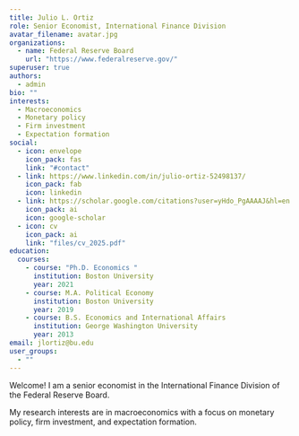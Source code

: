 ```yaml
---
title: Julio L. Ortiz
role: Senior Economist, International Finance Division
avatar_filename: avatar.jpg
organizations:
  - name: Federal Reserve Board
    url: "https://www.federalreserve.gov/"
superuser: true
authors:
  - admin
bio: ""
interests:
  - Macroeconomics
  - Monetary policy
  - Firm investment
  - Expectation formation
social:
  - icon: envelope
    icon_pack: fas
    link: "#contact"
  - link: https://www.linkedin.com/in/julio-ortiz-52498137/
    icon_pack: fab
    icon: linkedin
  - link: https://scholar.google.com/citations?user=yHdo_PgAAAAJ&hl=en
    icon_pack: ai
    icon: google-scholar
  - icon: cv
    icon_pack: ai
    link: "files/cv_2025.pdf"
education:
  courses:
    - course: "Ph.D. Economics "
      institution: Boston University
      year: 2021
    - course: M.A. Political Economy
      institution: Boston University
      year: 2019
    - course: B.S. Economics and International Affairs
      institution: George Washington University
      year: 2013
email: jlortiz@bu.edu
user_groups:
  - ""
---
```

Welcome! I am a senior economist in the International Finance Division of the Federal Reserve Board.

My research interests are in macroeconomics with a focus on monetary policy, firm investment, and expectation formation.
